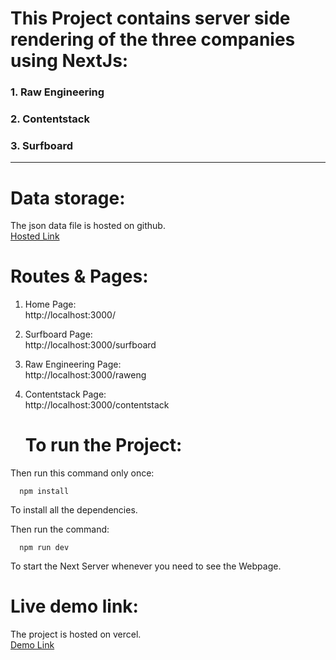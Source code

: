 # This Project contains server side rendering of the three companies using NextJs:

### 1. Raw Engineering

### 2. Contentstack

### 3. Surfboard

---

# Data storage:

The json data file is hosted on github.\
[Hosted Link](https://panditaditi07.github.io/SSRData/)

# Routes & Pages:

1. Home Page: \
   http://localhost:3000/

2. Surfboard Page: \
   http://localhost:3000/surfboard

3. Raw Engineering Page: \
   http://localhost:3000/raweng

4. Contentstack Page: \
   http://localhost:3000/contentstack

   # To run the Project:

Then run this command only once:

      npm install

To install all the dependencies.

Then run the command:

      npm run dev

To start the Next Server whenever you need to see the Webpage.

# Live demo link:

The project is hosted on vercel. \
[Demo Link](https://nextjs-company-ssr.vercel.app/)
